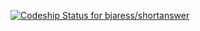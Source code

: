 [ ![Codeship Status for bjaress/shortanswer](https://www.codeship.io/projects/8aa716b0-2361-0132-33db-36559b8ffdf7/status)](https://www.codeship.io/projects/36684)
